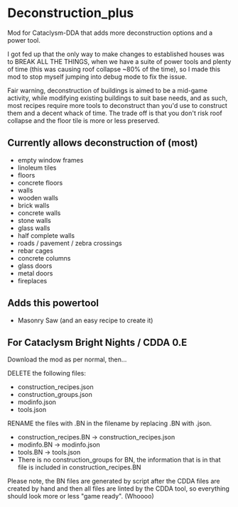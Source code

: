 # Deconstruction_plus
Mod for Cataclysm-DDA that adds more deconstruction options and a power tool.

I got fed up that the only way to make changes to established houses was to BREAK ALL THE THINGS, when we 
have a suite of power tools and plenty of time (this was causing roof collapse ~80% of the time), so I made 
this mod to stop myself jumping into debug mode to fix the issue.

Fair warning, deconstruction of buildings is aimed to be a mid-game activity, while modifying existing 
buildings to suit base needs, and as such, most recipes require more tools to deconstruct than you'd use to 
construct them and a decent whack of time. The trade off is that you don't risk roof collapse and the 
floor tile is more or less preserved.

## Currently allows deconstruction of (most)
- empty window frames
- linoleum tiles
- floors
- concrete floors
- walls
- wooden walls
- brick walls
- concrete walls
- stone walls
- glass walls
- half complete walls
- roads / pavement / zebra crossings
- rebar cages
- concrete columns
- glass doors
- metal doors
- fireplaces


## Adds this powertool
- Masonry Saw (and an easy recipe to create it)

## For Cataclysm Bright Nights / CDDA 0.E
Download the mod as per normal, then... 

DELETE the following files:
- construction_recipes.json
- construction_groups.json
- modinfo.json
- tools.json

RENAME the files with .BN in the filename by replacing .BN with .json.
- construction_recipes.BN -> construction_recipes.json
- modinfo.BN -> modinfo.json 
- tools.BN -> tools.json
- There is no construction_groups for BN, the information that is in that file is included in construction_recipes.BN

Please note, the BN files are generated by script after the CDDA files are created by hand and then 
all files are linted by the CDDA tool, so everything should look more or less "game ready". (Whoooo)
